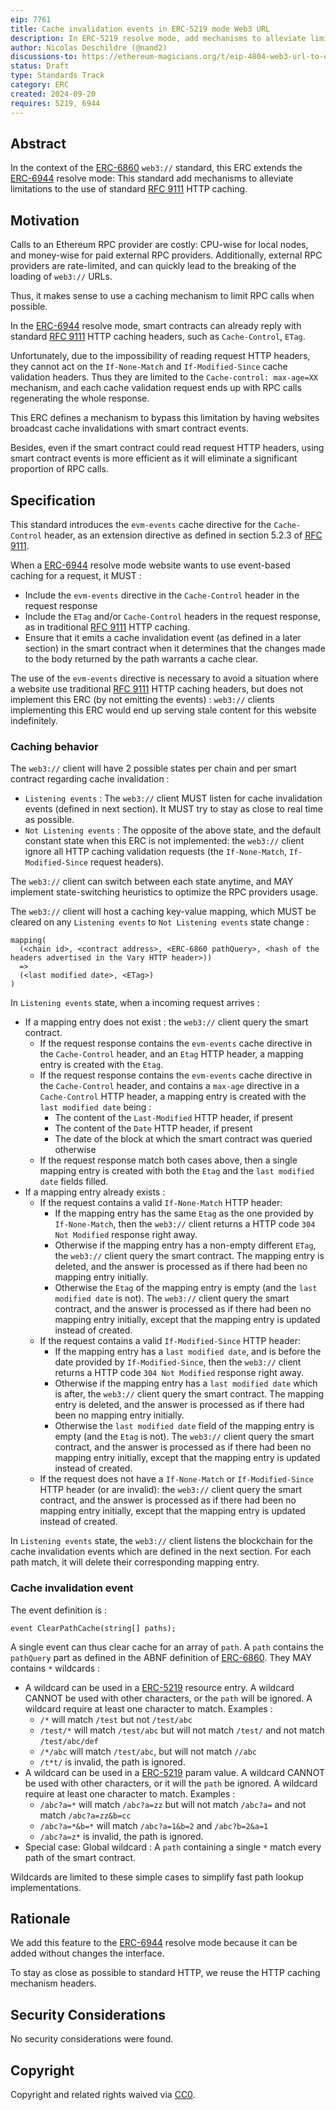```yaml
---
eip: 7761
title: Cache invalidation events in ERC-5219 mode Web3 URL
description: In ERC-5219 resolve mode, add mechanisms to alleviate limitations to the use of standard RFC 9111 HTTP caching
author: Nicolas Deschildre (@nand2)
discussions-to: https://ethereum-magicians.org/t/eip-4804-web3-url-to-evm-call-message-translation/8300
status: Draft
type: Standards Track
category: ERC
created: 2024-09-20
requires: 5219, 6944
---
```


## Abstract

In the context of the [ERC-6860](./eip-6860.md) `web3://` standard, this ERC extends the [ERC-6944](./eip-6944.md) resolve mode: This standard add mechanisms to alleviate limitations to the use of standard [RFC 9111](https://www.rfc-editor.org/rfc/rfc9111) HTTP caching.

## Motivation

Calls to an Ethereum RPC provider are costly: CPU-wise for local nodes, and money-wise for paid external RPC providers. Additionally, external RPC providers are rate-limited, and can quickly lead to the breaking of the loading of `web3://` URLs.

Thus, it makes sense to use a caching mechanism to limit RPC calls when possible.

In the [ERC-6944](./eip-6944.md) resolve mode, smart contracts can already reply with standard [RFC 9111](https://www.rfc-editor.org/rfc/rfc9111) HTTP caching headers, such as `Cache-Control`, `ETag`.

Unfortunately, due to the impossibility of reading request HTTP headers, they cannot act on the `If-None-Match` and `If-Modified-Since` cache validation headers. Thus they are limited to the `Cache-control: max-age=XX` mechanism, and each cache validation request ends up with RPC calls regenerating the whole response.

This ERC defines a mechanism to bypass this limitation by having websites broadcast cache invalidations with smart contract events.

Besides, even if the smart contract could read request HTTP headers, using smart contract events is more efficient as it will eliminate a significant proportion of RPC calls.

## Specification

This standard introduces the `evm-events` cache directive for the `Cache-Control` header, as an extension directive as defined in section 5.2.3 of [RFC 9111](https://www.rfc-editor.org/rfc/rfc9111).

When a [ERC-6944](./eip-6944.md) resolve mode website wants to use event-based caching for a request, it MUST : 

- Include the `evm-events` directive in the `Cache-Control` header in the request response
- Include the `ETag` and/or `Cache-Control` headers in the request response, as in traditional [RFC 9111](https://www.rfc-editor.org/rfc/rfc9111) HTTP caching.
- Ensure that it emits a cache invalidation event (as defined in a later section) in the smart contract when it determines that the changes made to the body returned by the path warrants a cache clear.

The use of the `evm-events` directive is necessary to avoid a situation where a website use traditional [RFC 9111](https://www.rfc-editor.org/rfc/rfc9111) HTTP caching headers, but does not implement this ERC (by not emitting the events) : `web3://` clients implementing this ERC would end up serving stale content for this website indefinitely.


### Caching behavior

The `web3://` client will have 2 possible states per chain and per smart contract regarding cache invalidation : 

- `Listening events` : The `web3://` client MUST listen for cache invalidation events (defined in next section). It MUST try to stay as close to real time as possible.
- `Not Listening events` : The opposite of the above state, and the default constant state when this ERC is not implemented: the `web3://` client ignore all HTTP caching validation requests (the `If-None-Match`, `If-Modified-Since` request headers).

The `web3://` client can switch between each state anytime, and MAY implement state-switching heuristics to optimize the RPC providers usage.

The `web3://` client will host a caching key-value mapping, which MUST be cleared on any `Listening events` to `Not Listening events` state change : 

```
mapping(
  (<chain id>, <contract address>, <ERC-6860 pathQuery>, <hash of the headers advertised in the Vary HTTP header>)) 
  => 
  (<last modified date>, <ETag>)
)
```

In `Listening events` state, when a incoming request arrives :

- If a mapping entry does not exist : the `web3://` client query the smart contract.
    - If the request response contains the `evm-events` cache directive in the `Cache-Control` header, and an `Etag` HTTP header, a mapping entry is created with the `Etag`.
    - If the request response contains the `evm-events` cache directive in the `Cache-Control` header, and contains a `max-age` directive in a `Cache-Control` HTTP header, a mapping entry is created with the `last modified date` being : 
        - The content of the `Last-Modified` HTTP header, if present
        - The content of the `Date` HTTP header, if present
        - The date of the block at which the smart contract was queried otherwise
    - If the request response match both cases above, then a single mapping entry is created with both the `Etag` and the `last modified date` fields filled.
- If a mapping entry already exists : 
    - If the request contains a valid `If-None-Match` HTTP header:
        - If the mapping entry has the same `Etag` as the one provided by `If-None-Match`, then the `web3://` client returns a HTTP code `304 Not Modified` response right away.
        - Otherwise if the mapping entry has a non-empty different `ETag`, the `web3://` client query the smart contract. The mapping entry is deleted, and the answer is processed as if there had been no mapping entry initially.
        - Otherwise the `Etag` of the mapping entry is empty (and the `last modified date` is not). The `web3://` client query the smart contract, and the answer is processed as if there had been no mapping entry initially, except that the mapping entry is updated instead of created.
    - If the request contains a valid `If-Modified-Since` HTTP header:
        - If the mapping entry has a `last modified date`, and is before the date provided by `If-Modified-Since`, then the `web3://` client returns a HTTP code `304 Not Modified` response right away.
        - Otherwise if the mapping entry has a `last modified date` which is after, the `web3://` client query the smart contract. The mapping entry is deleted, and the answer is processed as if there had been no mapping entry initially.
        - Otherwise the `last modified date` field of the mapping entry is empty (and the `Etag` is not). The `web3://` client query the smart contract, and the answer is processed as if there had been no mapping entry initially, except that the mapping entry is updated instead of created.
    - If the request does not have a `If-None-Match` or `If-Modified-Since` HTTP header (or are invalid): the `web3://` client query the smart contract, and the answer is processed as if there had been no mapping entry initially, except that the mapping entry is updated instead of created.

In `Listening events` state, the `web3://` client listens the blockchain for the cache invalidation events which are defined in the next section. For each path match, it will delete their corresponding mapping entry.

### Cache invalidation event

The event definition is : 

```
event ClearPathCache(string[] paths);
```

A single event can thus clear cache for an array of `path`. A `path` contains the `pathQuery` part as defined in the ABNF definition of [ERC-6860](./eip-6860.md). They MAY contains `*` wildcards : 

- A wildcard can be used in a [ERC-5219](./eip-5219.md) resource entry. A wildcard CANNOT be used with other characters, or the `path` will be ignored. A wildcard require at least one character to match. Examples : 
    - `/*` will match `/test` but not `/test/abc`
    - `/test/*` will match `/test/abc` but will not match `/test/` and not match `/test/abc/def`
    - `/*/abc` will match `/test/abc`, but will not match `//abc`
    - `/t*t/` is invalid, the path is ignored.
- A wildcard can be used in a [ERC-5219](./eip-5219.md) param value. A wildcard CANNOT be used with other characters, or it will the `path` be ignored. A wildcard require at least one character to match. Examples : 
    - `/abc?a=*` will match `/abc?a=zz` but will not match `/abc?a=` and not match `/abc?a=zz&b=cc`
    - `/abc?a=*&b=*` will match `/abc?a=1&b=2` and `/abc?b=2&a=1`
    - `/abc?a=z*` is invalid, the path is ignored.
- Special case: Global wildcard : A `path` containing a single `*` match every path of the smart contract.

Wildcards are limited to these simple cases to simplify fast path lookup implementations.

## Rationale

We add this feature to the [ERC-6944](./eip-6944.md) resolve mode because it can be added without changes the interface.

To stay as close as possible to standard HTTP, we reuse the HTTP caching mechanism headers.

## Security Considerations

No security considerations were found.

## Copyright

Copyright and related rights waived via [CC0](../LICENSE.md).
